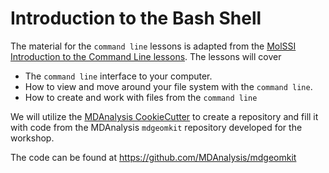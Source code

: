 # Introduction to the Bash Shell
The material for the `command line` lessons is adapted from the [MolSSI Introduction to the Command Line lessons](https://education.molssi.org/python-package-best-practices/00-command-line-basics.html).
The lessons will cover
- The `command line` interface to your computer.
- How to view and move around your file system with the `command line`.
- How to create and work with files from the `command line`

We will utilize the [MDAnalysis CookieCutter](https://github.com/MDAnalysis/cookiecutter-mdakit) to create a repository and fill it with code from the MDAnalysis `mdgeomkit` repository developed for the workshop.

The code can be found at https://github.com/MDAnalysis/mdgeomkit

